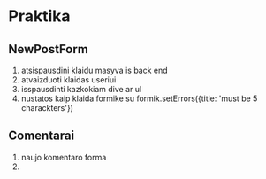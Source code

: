 # Praktika

## NewPostForm

1. atsispausdini klaidu masyva is back end
2. atvaizduoti klaidas useriui
3. isspausdinti kazkokiam dive ar ul
4. nustatos kaip klaida formike su formik.setErrors({title: 'must be 5 charackters'})

## Comentarai

1. naujo komentaro forma
2.

